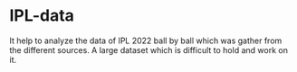 # IPL-data
It help to analyze the data of IPL 2022 ball by ball which was gather from the different sources. A large dataset which is difficult to hold and work on it.
